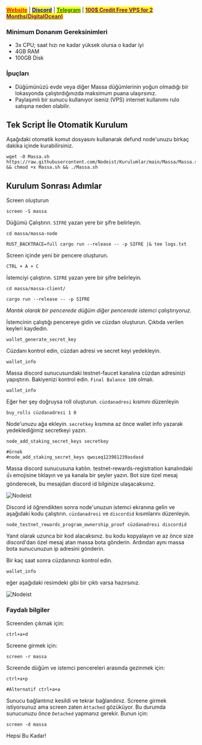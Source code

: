 &#x20;                             [<mark style="color:red;">**Website**</mark>](https://nodeist.net/) | [<mark style="color:blue;">**Discord**</mark>](https://discord.gg/ypx7mJ6Zzb) | [<mark style="color:green;">**Telegram**</mark>](https://t.me/noodeist) | [<mark style="color:purple;">**100$ Credit Free VPS for 2 Months(DigitalOcean)**</mark>](https://nodeist.net/)<mark style="color:purple;"></mark>



### Minimum Donanım Gereksinimleri
 - 3x CPU; saat hızı ne kadar yüksek olursa o kadar iyi
 - 4GB RAM
 - 100GB Disk
  
  
### İpuçları
  - Düğümünüzü evde veya diğer Massa düğümlerinin yoğun olmadığı bir lokasyonda çalıştırdığınızda maksimum puana ulaşırsınız.
  - Paylaşımlı bir sunucu kullanıyor iseniz (VPS) internet kullanımı rulo satışına neden olabilir.

## Tek Script İle Otomatik Kurulum
Aşağıdaki otomatik komut dosyasını kullanarak defund node'unuzu birkaç dakika içinde kurabilirsiniz.

```
wget -O Massa.sh https://raw.githubusercontent.com/Nodeist/Kurulumlar/main/Massa/Massa.sh && chmod +x Massa.sh && ./Massa.sh
```

## Kurulum Sonrası Adımlar

Screen oluşturun 
```
screen -S massa
```


Düğümü Çalıştırın. `SIFRE` yazan yere bir şifre belirleyin.
```
cd massa/massa-node

RUST_BACKTRACE=full cargo run --release -- -p SIFRE |& tee logs.txt
```


Screen içinde yeni bir pencere oluşturun.
```
CTRL + A + C 
```


İstemciyi çalıştırın. `SIFRE` yazan yere bir şifre belirleyin.
```
cd massa/massa-client/

cargo run --release -- -p SIFRE
```
*Mantık olarak bir pencerede düğüm diğer pencerede istemci çalıştırıyoruz.*



İstemcinin çalıştığı pencereye gidin ve cüzdan oluşturun. Çıktıda verilen keyleri kaydedin.
```
wallet_generate_secret_key
```


Cüzdanı kontrol edin, cüzdan adresi ve secret keyi yedekleyin.
```
wallet_info
```


Massa discord sunucusundaki testnet-faucet kanalına cüzdan adresinizi yapıştırın.
Bakiyenizi kontrol edin. `Final Balance 100` olmalı.
```
wallet_info
```


Eğer her şey doğruysa roll oluşturun. `cüzdanadresi` kısmını düzenleyin
```
buy_rolls cüzdanadresi 1 0
```


Node'unuzu ağa ekleyin. `secretkey` kısmına az önce wallet info yazarak yedeklediğimiz secretkeyi yazın.
```
node_add_staking_secret_keys secretkey

#örnek
#node_add_staking_secret_keys qwoıeq123981239asdasd
```


Massa discord sunucusuna katılın. testnet-rewards-registration kanalındaki 👍 emojisine tıklayın ve ya kanala bir şeyler yazın.
Bot size özel mesaj gönderecek, bu mesajdan discord id bilginize ulaşacaksınız.

![Nodeist](https://i.hizliresim.com/7w3sntd.png)



Discord id öğrendikten sonra node'unuzun istemci ekranına gelin ve aşağıdaki kodu çalıştırın.
`cüzdanadresi` ve `discordid` kısımlarını düzenleyin.

```
node_testnet_rewards_program_ownership_proof cüzdanadresi discordid
```


Yanıt olarak uzunca bir kod alacaksınız. bu kodu kopyalayın ve az önce size discord'dan özel mesaj atan massa bota gönderin.
Ardından aynı massa bota sunucunuzun ip adresini gönderin. 



Bir kaç saat sonra cüzdanınızı kontrol edin. 
```
wallet_info
```

eğer aşağıdaki resimdeki gibi bir çıktı varsa hazırsınız. 

![Nodeist](https://i.hizliresim.com/tc4s31r.png)



### Faydalı bilgiler
Screenden çıkmak için:
```
ctrl+a+d
```

Screene girmek için:
```
screen -r massa
```

Screende düğüm ve istemci pencereleri arasında gezinmek için:
```
ctrl+a+p

#Alternatif ctrl+a+a
```

Sunucu bağlantınız kesildi ve tekrar bağlandınız. Screene girmek istiyorsunuz ama screen zaten `Attached` gözüküyor. 
Bu durumda sunucunuzu önce `Detached` yapmanız gerekir. Bunun için:
```
screen -d massa
```

Hepsi Bu Kadar!
